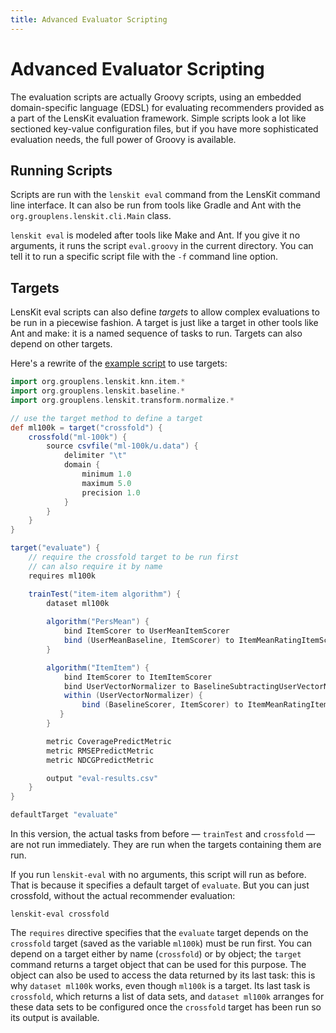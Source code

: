 ```yaml
---
title: Advanced Evaluator Scripting
---
```


# Advanced Evaluator Scripting

The evaluation scripts are actually Groovy scripts, using an embedded
domain-specific language (EDSL) for evaluating recommenders provided as a part
of the LensKit evaluation framework.  Simple scripts look a lot like sectioned
key-value configuration files, but if you have more sophisticated evaluation
needs, the full power of Groovy is available.

## Running Scripts

Scripts are run with the `lenskit eval` command from the LensKit command line
interface.  It can also be run from tools like Gradle and Ant with the
`org.grouplens.lenskit.cli.Main` class.

`lenskit eval` is modeled after tools like Make and Ant.  If you give it no
arguments, it runs the script `eval.groovy` in the current directory.  You can
tell it to run a specific script file with the `-f` command line option.

## Targets

LensKit eval scripts can also define *targets* to allow complex evaluations to be run in a piecewise fashion.  A target is just like a target in other tools like Ant and make: it is a named sequence of tasks to run.  Targets can also depend on other targets.

Here's a rewrite of the [example script](../quickstart/) to use targets:

~~~groovy
import org.grouplens.lenskit.knn.item.*
import org.grouplens.lenskit.baseline.*
import org.grouplens.lenskit.transform.normalize.*

// use the target method to define a target
def ml100k = target("crossfold") {
    crossfold("ml-100k") {
        source csvfile("ml-100k/u.data") {
            delimiter "\t"
            domain {
                minimum 1.0
                maximum 5.0
                precision 1.0
            }
        }
    }
}

target("evaluate") {
    // require the crossfold target to be run first
    // can also require it by name
    requires ml100k

    trainTest("item-item algorithm") {
        dataset ml100k
   
        algorithm("PersMean") {
            bind ItemScorer to UserMeanItemScorer
            bind (UserMeanBaseline, ItemScorer) to ItemMeanRatingItemScorer
        }

        algorithm("ItemItem") {
            bind ItemScorer to ItemItemScorer
            bind UserVectorNormalizer to BaselineSubtractingUserVectorNormalizer
            within (UserVectorNormalizer) {
                bind (BaselineScorer, ItemScorer) to ItemMeanRatingItemScorer
           }
        }

        metric CoveragePredictMetric
        metric RMSEPredictMetric
        metric NDCGPredictMetric

        output "eval-results.csv"
    }
}

defaultTarget "evaluate"
~~~

In this version, the actual tasks from before — `trainTest` and `crossfold` — are not run immediately.  They are run when the targets containing them are run.

If you run `lenskit-eval` with no arguments, this script will run as before.  That is because it specifies a default target of `evaluate`.  But you can just crossfold, without the actual recommender evaluation:

    lenskit-eval crossfold

The `requires` directive specifies that the `evaluate` target depends on the `crossfold` target (saved as the variable `ml100k`) must be run first.  You can depend on a target either by name (`crossfold`) or by object; the `target` command returns a target object that can be used for this purpose.  The object can also be used to access the data returned by its last task: this is why `dataset ml100k` works, even though `ml100k` is a target.  Its last task is `crossfold`, which returns a list of data sets, and `dataset ml100k` arranges for these data sets to be configured once the `crossfold` target has been run so its output is available.
